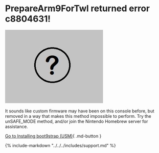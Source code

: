 # PrepareArm9ForTwl returned error c8804631!

![Image](/images/otherapp/arm9twl.png)

It sounds like custom firmware may have been on this console before, but removed in a way that makes this method impossible to perform. Try the unSAFE_MODE method, and/or join the Nintendo Homebrew server for assistance.

[Go to Installing boot9strap (USM)](https://3ds.hacks.guide/installing-boot9strap-(usm)){ .md-button }

{% include-markdown "../../../includes/support.md" %}
